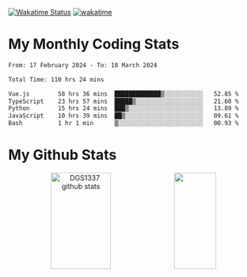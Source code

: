 [![Wakatime Status](https://github.com/noopurphalak/noopurphalak/workflows/wakatime-status-update/badge.svg)](https://github.com/noopurphalak/noopurphalak/actions/workflows/main.yml)
[![wakatime](https://wakatime.com/badge/user/80ace140-ef40-4fdd-b8ed-f3be3d2e1aea.svg)](https://wakatime.com/@80ace140-ef40-4fdd-b8ed-f3be3d2e1aea)

# My Monthly Coding Stats

<!--START_SECTION:waka-->

```txt
From: 17 February 2024 - To: 18 March 2024

Total Time: 110 hrs 24 mins

Vue.js        58 hrs 36 mins  █████████████▒░░░░░░░░░░░   52.85 %
TypeScript    23 hrs 57 mins  █████▒░░░░░░░░░░░░░░░░░░░   21.60 %
Python        15 hrs 24 mins  ███▒░░░░░░░░░░░░░░░░░░░░░   13.89 %
JavaScript    10 hrs 39 mins  ██▒░░░░░░░░░░░░░░░░░░░░░░   09.61 %
Bash          1 hr 1 min      ▒░░░░░░░░░░░░░░░░░░░░░░░░   00.93 %
```

<!--END_SECTION:waka-->

# My Github Stats
<div style="text-align: center;">
  <img width="49%" height="195px" src="https://github-readme-stats-sigma-five.vercel.app/api?username=noopurphalak&show_icons=true&count_private=true&hide_border=true&title_color=ecf2f8&icon_color=0d1117&text_color=FFFFFF&bg_color=0d1117" alt="DGS1337 github stats" />
  <img width="41%" height="195px" src="https://github-readme-stats-sigma-five.vercel.app/api/top-langs/?username=noopurphalak&layout=compact&hide_border=true&title_color=ecf2f8&text_color=FFFFFF&bg_color=0d1117" />
</div>
